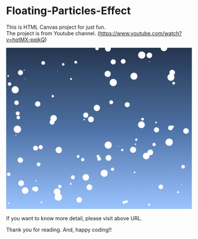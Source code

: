 # Floating-Particles-Effect

This is HTML Canvas project for just fun. <br/>
The project is from Youtube channel. (https://www.youtube.com/watch?v=hotMX-pqjkQ)

![screenshot](./desktop.png)

If you want to know more detail, please visit above URL.

Thank you for reading.
And, happy coding!!
